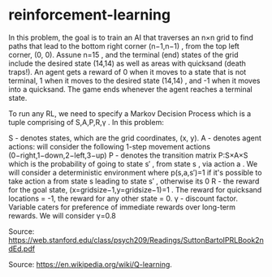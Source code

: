 # reinforcement-learning

In this problem, the goal is to train an AI that traverses an  n×n  grid to find paths that lead to the bottom right corner  (n−1,n−1) , from the top left corner, (0, 0). Assune  n=15 , and the terminal (end) states of the grid include the desired state  (14,14)  as well as areas with quicksand (death traps!). An agent gets a reward of 0 when it moves to a state that is not terminal, 1 when it moves to the desired state  (14,14) , and -1 when it moves into a quicksand. The game ends whenever the agent reaches a terminal state.

To run any RL, we need to specify a Markov Decision Process which is a tuple comprising of  S,A,P,R,γ . In this problem:

S  - denotes states, which are the grid coordinates, (x, y).
A  - denotes agent actions: will consider the following 1-step movement actions  (0−right,1−down,2−left,3−up) 
P  - denotes the transition matrix  P:S×A×S  which is the probability of going to state  s′ , from state  s , via action  a . We will consider a deterministic environment where  p(s,a,s′)=1  if it's possible to take action  a  from state  s  leading to state  s′ , otherwise its  0 
R  - the reward for the goal state,  (x=gridsize−1,y=gridsize−1)=1 . The reward for quicksand locations = -1, the reward for any other state = 0.
γ  - discount factor. Variable caters for preference of immediate rewards over long-term rewards. We will consider  γ=0.8 

Source: https://web.stanford.edu/class/psych209/Readings/SuttonBartoIPRLBook2ndEd.pdf

Source: https://en.wikipedia.org/wiki/Q-learning.
